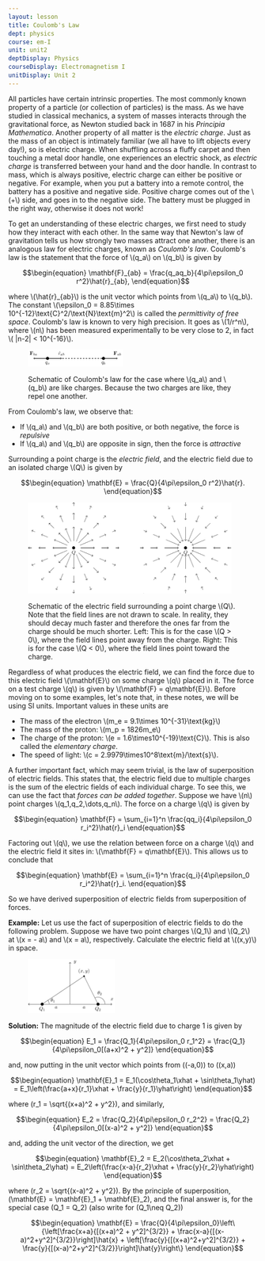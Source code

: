 ```yaml
---
layout: lesson
title: Coulomb's Law 
dept: physics
course: em-I
unit: unit2
deptDisplay: Physics
courseDisplay: Electromagnetism I
unitDisplay: Unit 2
---
```

All particles have certain intrinsic properties. The most commonly known property of a particle (or collection of particles) is the mass. As we have studied in classical mechanics, a system of masses interacts through the gravitational force, as Newton studied back in 1687 in his <i>Principia Mathematica</i>. Another property of all matter is the <i>electric charge</i>. Just as the mass of an object is intimately familiar (we all have to lift objects every day!), so is electric charge. When shuffling across a fluffy carpet and then touching a metal door handle, one experiences an electric shock, as <i>electric charge</i> is transferred between your hand and the door handle. In contrast to mass, which is always positive, electric charge can either be positive or negative. For example, when you put a battery into a remote control, the battery has a positive and negative side. Positive charge comes out of the \\(+\\) side, and goes in to the negative side. The battery must be plugged in the right way, otherwise it does not work! 

To get an understanding of these electric charges, we first need to study how they interact with each other. In the same way that Newton's law of gravitation tells us how strongly two masses attract one another, there is an analogous law for electric charges, known as <i>Coulomb's law</i>. Coulomb's law is the statement that the force of \\(q\_a\\) on \\(q\_b\\) is given by 

$$\begin{equation}
\mathbf{F}_{ab} = \frac{q_aq_b}{4\pi\epsilon_0 r^2}\hat{r}_{ab},
\end{equation}$$

where \\(\hat{r}\_{ab}\\) is the unit vector which points from \\(q\_a\\) to \\(q\_b\\). The constant \\(\epsilon\_0 = 8.85\times 10^{-12}\text{C}^2/\text{N}\text{m}^2\\) is called the <i>permittivity of free space</i>. Coulomb's law is known to very high precision. It goes as \\(1/r^n\\), where \\(n\\) has been measured experimentally to be very close to 2, in fact \\( \|n-2\| < 10^{-16}\\). 

<figure class="center">
<p><img src="figures/coulomb_law.pdf" alt="Function" class="center" style="width:192.252px;height:33.886px;"> </p><figcaption class="center">Schematic of Coulomb's law for the case where \(q_a\) and \(q_b\) are like charges. Because the two charges are like, they repel one another.</figcaption>
</figure>

From Coulomb's law, we observe that:

<ul>
<li> If \(q_a\) and \(q_b\) are both positive, or both negative, the force is <i>repulsive</i>
</li>
<li> If \(q_a\) and \(q_b\) are opposite in sign, then the force is <i>attractive</i>
</li></ul>


Surrounding a point charge is the <i>electric field</i>, and the electric field due to an isolated charge \\(Q\\) is given by 

$$\begin{equation}
\mathbf{E} = \frac{Q}{4\pi\epsilon_0 r^2}\hat{r}.
\end{equation}$$

<figure class="center">
<p><img src="figures/electric_field_schematic.pdf" alt="Function" class="center" style="width:411.422px;height:184.65px;"> </p><figcaption class="center">Schematic of the electric field surrounding a point charge \(Q\). Note that the field lines are not drawn to scale. In reality, they should decay much faster and therefore the ones far from the charge should be much shorter. Left: This is for the case \(Q > 0\), where the field lines point away from the charge. Right: This is for the case \(Q < 0\), where the field lines point toward the charge.</figcaption>
</figure>

Regardless of what produces the electric field, we can find the force due to this electric field \\(\mathbf{E}\\) on some charge \\(q\\) placed in it. The force on a test charge \\(q\\) is given by \\(\mathbf{F} = q\mathbf{E}\\). Before moving on to some examples, let's note that, in these notes, we will be using SI units. Important values in these units are 

<ul>
<li> The mass of the electron \(m_e = 9.1\times 10^{-31}\text{kg}\)
</li>
<li> The mass of the proton: \(m_p = 1826m_e\)
</li>
<li> The charge of the proton: \(e = 1.6\times10^{-19}\text{C}\). This is also called the <i>elementary charge</i>. 
</li>
<li> The speed of light: \(c = 2.9979\times10^8\text{m}/\text{s}\). 
</li></ul>

A further important fact, which may seem trivial, is the law of superposition of electric fields. This states that, the electric field due to multiple charges is the sum of the electric fields of each individual charge. To see this, we can use the fact that <i>forces can be added together</i>. Suppose we have \\(n\\) point charges \\(q\_1,q\_2,\dots,q\_n\\). The force on a charge \\(q\\) is given by

$$\begin{equation}
\mathbf{F} = \sum_{i=1}^n \frac{qq_i}{4\pi\epsilon_0 r_i^2}\hat{r}_i
\end{equation}$$

Factoring out \\(q\\), we use the relation between force on a charge \\(q\\) and the electric field it sites in: \\(\mathbf{F} = q\mathbf{E}\\). This allows us to conclude that

$$\begin{equation}
\mathbf{E} =  \sum_{i=1}^n \frac{q_i}{4\pi\epsilon_0 r_i^2}\hat{r}_i.
\end{equation}$$

So we have derived superposition of electric fields from superposition of forces.

<div class="example">
<b>Example:</b>
Let us use the fact of superposition of electric fields to do the following problem. Suppose we have two point charges \(Q_1\) and \(Q_2\) at \(x = - a\) and \(x = a\), respectively. Calculate the electric field at \((x,y)\) in space.

<figure class="center"><p><img src="figures/two_charge_example.pdf" alt="Function" class="center" style="width:176.445px;height:109.129px;"> </p></figure>


<b>Solution:</b> The magnitude of the electric field due to charge 1 is given by 

$$\begin{equation}
E_1 = \frac{Q_1}{4\pi\epsilon_0 r_1^2} = \frac{Q_1}{4\pi\epsilon_0[(a+x)^2 + y^2]}
\end{equation}$$

and, now putting in the unit vector which points from \((-a,0)\) to \((x,a)\)

$$\begin{equation}
\mathbf{E}_1 = E_1(\cos\theta_1\xhat + \sin\theta_1\yhat) = E_1\left(\frac{a+x}{r_1}\xhat + \frac{y}{r_1}\yhat\right)
\end{equation}$$

where \(r_1 = \sqrt{(x+a)^2 + y^2}\), and similarly, 

$$\begin{equation}
E_2 = \frac{Q_2}{4\pi\epsilon_0 r_2^2} = \frac{Q_2}{4\pi\epsilon_0[(x-a)^2 + y^2]}
\end{equation}$$

and, adding the unit vector of the direction, we get

$$\begin{equation}
\mathbf{E}_2 = E_2(\cos\theta_2\xhat + \sin\theta_2\yhat) = E_2\left(\frac{x-a}{r_2}\xhat + \frac{y}{r_2}\yhat\right)
\end{equation}$$

where \(r_2 = \sqrt{(x-a)^2 + y^2}\). By the principle of superposition, \(\mathbf{E} = \mathbf{E}_1 + \mathbf{E}_2\), and the final answer is, for the special case \(Q_1 = Q_2\) (also write for \(Q_1\neq Q_2\))

$$\begin{equation}
\mathbf{E} = \frac{Q}{4\pi\epsilon_0}\left\{\left[\frac{x+a}{[(x+a)^2 + y^2]^{3/2}} + \frac{x-a}{[(x-a)^2+y^2]^{3/2}}\right]\hat{x} + \left[\frac{y}{[(x+a)^2+y^2]^{3/2}} + \frac{y}{[(x-a)^2+y^2]^{3/2}}\right]\hat{y}\right\}
\end{equation}$$


</div>

